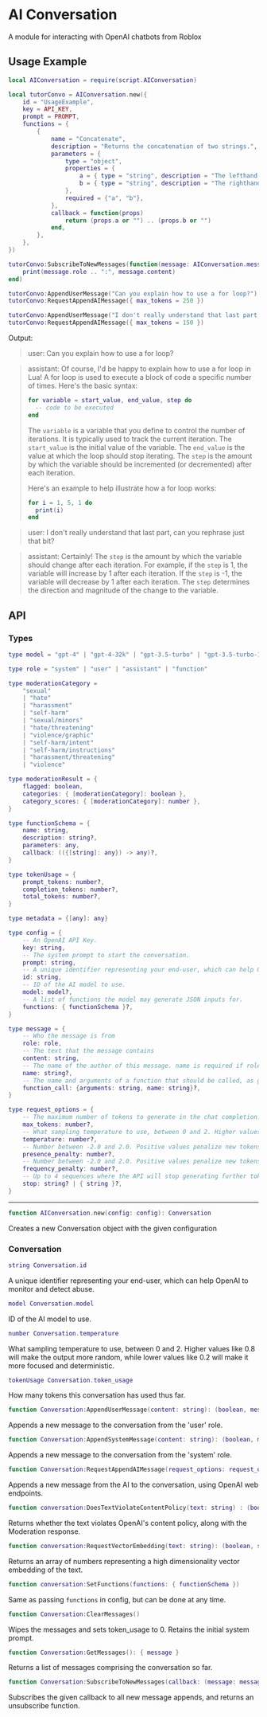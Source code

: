 # AI Conversation

A module for interacting with OpenAI chatbots from Roblox

## Usage Example

```Lua
local AIConversation = require(script.AIConversation)

local tutorConvo = AIConversation.new({
    id = "UsageExample",
    key = API_KEY,
    prompt = PROMPT,
    functions = {
        {
            name = "Concatenate",
            description = "Returns the concatenation of two strings.",
            parameters = {
                type = "object",
                properties = {
                    a = { type = "string", description = "The lefthand string" },
                    b = { type = "string", description = "The righthand string" },
                },
                required = {"a", "b"},
            },
            callback = function(props)
                return (props.a or "") .. (props.b or "")
            end,
        },
    },
})

tutorConvo:SubscribeToNewMessages(function(message: AIConversation.message, metadata: AIConversation.metadata)
    print(message.role .. ":", message.content)
end)

tutorConvo:AppendUserMessage("Can you explain how to use a for loop?")
tutorConvo:RequestAppendAIMessage({ max_tokens = 250 })

tutorConvo:AppendUserMessage("I don't really understand that last part, can you rephrase just that bit?")
tutorConvo:RequestAppendAIMessage({ max_tokens = 150 })
```
Output:
> user: Can you explain how to use a for loop?

> assistant: Of course, I'd be happy to explain how to use a for loop in Lua!
A for loop is used to execute a block of code a specific number of times. Here's the basic syntax:
> ```lua
> for variable = start_value, end_value, step do
>   -- code to be executed
> end
> ```
> The `variable` is a variable that you define to control the number of iterations. It is typically used to track the current iteration. The `start_value` is the initial value of the variable. The `end_value` is the value at which the loop should stop iterating. The `step` is the amount by which the variable should be incremented (or decremented) after each iteration.
>
> Here's an example to help illustrate how a for loop works:
>
> ```lua
> for i = 1, 5, 1 do
>   print(i)
> end
> ```

> user: I don't really understand that last part, can you rephrase just that bit?

> assistant: Certainly! The `step` is the amount by which the variable should change after each iteration. For example, if the `step` is 1, the variable will increase by 1 after each iteration. If the `step` is -1, the variable will decrease by 1 after each iteration. The `step` determines the direction and magnitude of the change to the variable.

## API

### Types

```Lua
type model = "gpt-4" | "gpt-4-32k" | "gpt-3.5-turbo" | "gpt-3.5-turbo-16k"

type role = "system" | "user" | "assistant" | "function"

type moderationCategory =
	"sexual"
	| "hate"
	| "harassment"
	| "self-harm"
	| "sexual/minors"
	| "hate/threatening"
	| "violence/graphic"
	| "self-harm/intent"
	| "self-harm/instructions"
	| "harassment/threatening"
	| "violence"

type moderationResult = {
	flagged: boolean,
	categories: { [moderationCategory]: boolean },
	category_scores: { [moderationCategory]: number },
}

type functionSchema = {
    name: string,
    description: string?,
    parameters: any,
    callback: (({[string]: any}) -> any)?,
}

type tokenUsage = {
	prompt_tokens: number?,
	completion_tokens: number?,
	total_tokens: number?,
}

type metadata = {[any]: any}

type config = {
    -- An OpenAI API Key.
    key: string,
    -- The system prompt to start the conversation.
    prompt: string,
    -- A unique identifier representing your end-user, which can help OpenAI to monitor and detect abuse.
    id: string,
    -- ID of the AI model to use.
    model: model?,
    -- A list of functions the model may generate JSON inputs for.
    functions: { functionSchema }?,
}

type message = {
    -- Who the message is from
    role: role,
    -- The text that the message contains
    content: string,
    -- The name of the author of this message. name is required if role is function, and it should be the name of the function whose response is in the content. May contain a-z, A-Z, 0-9, and underscores, with a maximum length of 64 characters.
    name: string?,
    -- The name and arguments of a function that should be called, as generated by the model.
    function_call: {arguments: string, name: string}?,
}

type request_options = {
    -- The maximum number of tokens to generate in the chat completion.
    max_tokens: number?,
	-- What sampling temperature to use, between 0 and 2. Higher values like 0.8 will make the output more random, while lower values like 0.2 will make it more focused and deterministic.
    temperature: number?,
    -- Number between -2.0 and 2.0. Positive values penalize new tokens based on whether they appear in the text so far, increasing the model's likelihood to talk about new topics.
    presence_penalty: number?,
    -- Number between -2.0 and 2.0. Positive values penalize new tokens based on their existing frequency in the text so far, decreasing the model's likelihood to repeat the same line verbatim.
    frequency_penalty: number?,
    -- Up to 4 sequences where the API will stop generating further tokens.
    stop: string? | { string }?,
}
```

-----

```Lua
function AIConversation.new(config: config): Conversation
```

Creates a new Conversation object with the given configuration

### Conversation

```Lua
string Conversation.id
```
A unique identifier representing your end-user, which can help OpenAI to monitor and detect abuse.

```Lua
model Conversation.model
```
ID of the AI model to use.

```Lua
number Conversation.temperature
```
What sampling temperature to use, between 0 and 2. Higher values like 0.8 will make the output more random, while lower values like 0.2 will make it more focused and deterministic.

```Lua
tokenUsage Conversation.token_usage
```
How many tokens this conversation has used thus far.

```Lua
function Conversation:AppendUserMessage(content: string): (boolean, message)
```
Appends a new message to the conversation from the 'user' role.

```Lua
function Conversation:AppendSystemMessage(content: string): (boolean, message)
```
Appends a new message to the conversation from the 'system' role.

```Lua
function Conversation:RequestAppendAIMessage(request_options: request_options): (boolean, string | message)
```
Appends a new message from the AI to the conversation, using OpenAI web endpoints.

```Lua
function conversation:DoesTextViolateContentPolicy(text: string) : (boolean, string | boolean, moderationResult?)
```
Returns whether the text violates OpenAI's content policy, along with the Moderation response.

```Lua
function conversation:RequestVectorEmbedding(text: string): (boolean, string | { number })
```
Returns an array of numbers representing a high dimensionality vector embedding of the text.

```Lua
function conversation:SetFunctions(functions: { functionSchema })
```
Same as passing `functions` in config, but can be done at any time.

```Lua
function Conversation:ClearMessages()
```
Wipes the messages and sets token_usage to 0. Retains the initial system prompt.

```Lua
function Conversation:GetMessages(): { message }
```
Returns a list of messages comprising the conversation so far.

```Lua
function Conversation:SubscribeToNewMessages(callback: (message: message, metadata: metadata) -> ()): () -> ()
```
Subscribes the given callback to all new message appends, and returns an unsubscribe function.
